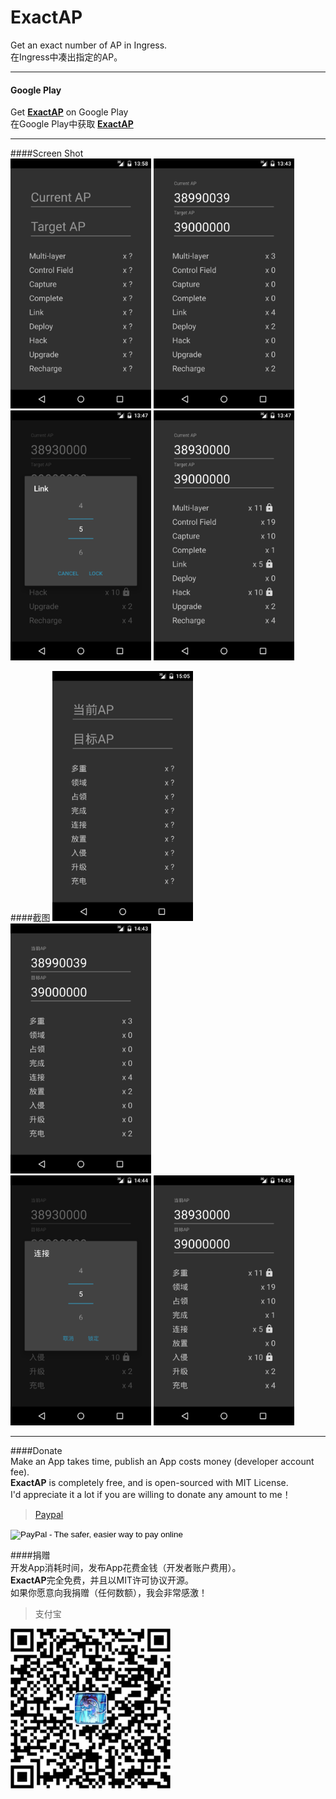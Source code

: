 # ExactAP  
  
Get an exact number of AP in Ingress.  
在Ingress中凑出指定的AP。
  
----
  
#### Google Play  
Get **<a href="https://play.google.com/store/apps/details?id=com.m39.exactap" target="_blank">ExactAP</a>** on Google Play  
在Google Play中获取 **<a href="https://play.google.com/store/apps/details?id=com.m39.exactap" target="_blank">ExactAP</a>**  
  
----
  
####Screen Shot  
<img src="./ScreenShot/English/1.png" width="225" height="400"/>  <img src="./ScreenShot/English/2.png" width="225" height="400"/>  
<img src="./ScreenShot/English/3.png" width="225" height="400"/>  <img src="./ScreenShot/English/4.png" width="225" height="400"/>  

####截图
<img src="./ScreenShot/Chinese/1.png" width="225" height="400"/>  <img src="./ScreenShot/Chinese/2.png" width="225" height="400"/>  
<img src="./ScreenShot/Chinese/3.png" width="225" height="400"/>  <img src="./ScreenShot/Chinese/4.png" width="225" height="400"/>  
  
----
  
####Donate  
Make an App takes time, publish an App costs money (developer account fee).  
**ExactAP** is completely free, and is open-sourced with MIT License.  
I'd appreciate it a lot if you are willing to donate any amount to me！  
  
> <a href="https://cdn.rawgit.com/39M/ExactAP/master/ScreenShot/Donate/Paypal.html" target="_blank">Paypal</a>  
<form action="https://www.paypal.com/cgi-bin/webscr" method="post" target="_top">
<input type="hidden" name="cmd" value="_xclick">
<input type="hidden" name="business" value="550111434@qq.com">
<input type="hidden" name="item_name" value="[Support 39M]39M appreciate your donation!">
<input type="hidden" name="amount" value="">
<input type="hidden" name="currency_code" value="USD">
<input type="image" src="https://www.paypal.com/en_US/i/btn/btn_donate_LG.gif" border="0"  style="border:0px;background:none;" name="submit" alt="PayPal - The safer, easier way to pay online">
</form>
  
####捐赠  
开发App消耗时间，发布App花费金钱（开发者账户费用）。  
**ExactAP**完全免费，并且以MIT许可协议开源。  
如果你愿意向我捐赠（任何数额），我会非常感激！  
  
> 支付宝  
> 
<img src="./ScreenShot/Donate/Alipay.jpeg" width="256" height="256"/>  

